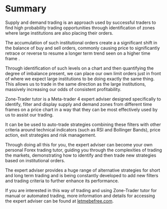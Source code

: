 # Summary

Supply and demand trading is an approach used by successful traders to find high probability trading opportunities through identification of zones where large institutions are also placing their orders.

The accumulation of such institutional orders create a a significant shift in the balance of buy and sell orders, commonly causing price to significantly retrace or reverse to resume a longer term trend seen on a higher time frame .

Through identification of such levels on a chart and then quantifying the degree of imbalance present, we can place our own limit orders just in front of where we expect large institutions to be doing exactly the same thing. This allows us to trade in the same direction as the large institutions, massively increasing our odds of consistent profitability.

Zone-Trader tutor is a Meta-trader 4 expert adviser designed specifically to identify, filter and display supply and demand zones  from different time frames on a price chart in a way that they can be most effectively used by us to assist our trading.

It can be be used to auto-trade strategies combining these filters with other criteria around technical indicators \(such as RSI and Bollinger Bands\),  price action, exit strategies and risk management.

Through doing all this for you, the expert adviser can become your own personal Forex trading tutor, guiding you through the complexities of trading the markets, demonstrating how to identify and then trade new strategies based on institutional orders.

The expert adviser provides a huge range of alternative strategies for short and long term trading and is being constantly developed to add new filters and trading criteria to further enhance its performance.

If you are interested in this way of trading and using Zone-Trader tutor for manual or automated trading, more information and details for accessing the expert adviser can be found at [letmebefree.com](/www.letmebefree.com).

